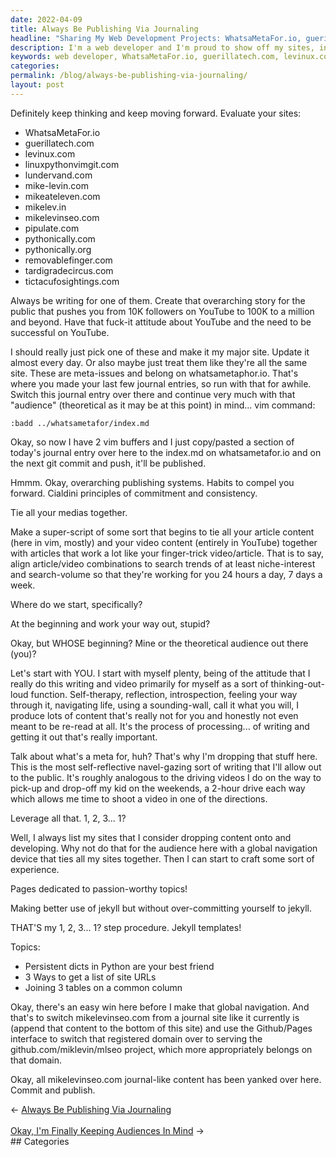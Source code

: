 ```yaml
---
date: 2022-04-09
title: Always Be Publishing Via Journaling
headline: "Sharing My Web Development Projects: WhatsaMetaFor.io, guerillatech.com and more!"
description: I'm a web developer and I'm proud to show off my sites, including WhatsaMetaFor.io, guerillatech.com, levinux.com, linuxpythonvimgit.com, lundervand.com, mike-levin.com, mikeateleven.com, mikelev.in, mikelevinseo.com, pipulate.com, pythonically.com, pythonically.org, removablefinger.com
keywords: web developer, WhatsaMetaFor.io, guerillatech.com, levinux.com, linuxpythonvimgit.com, lundervand.com, mike-levin.com, mikeateleven.com, mikelev.in, mikelevinseo.com, pipulate.com, pythonically.com, pythonically.org, removablefinger.com, tardigrade
categories: 
permalink: /blog/always-be-publishing-via-journaling/
layout: post
---
```



Definitely keep thinking and keep moving forward. Evaluate your sites:

- WhatsaMetaFor.io
- guerillatech.com
- levinux.com
- linuxpythonvimgit.com
- lundervand.com
- mike-levin.com
- mikeateleven.com
- mikelev.in
- mikelevinseo.com
- pipulate.com
- pythonically.com
- pythonically.org
- removablefinger.com
- tardigradecircus.com
- tictacufosightings.com

Always be writing for one of them. Create that overarching story for the
public that pushes you from 10K followers on YouTube to 100K to a million and
beyond. Have that fuck-it attitude about YouTube and the need to be successful
on YouTube.

I should really just pick one of these and make it my major site. Update it
almost every day. Or also maybe just treat them like they're all the same site.
These are meta-issues and belong on whatsametaphor.io. That's where you made
your last few journal entries, so run with that for awhile. Switch this journal
entry over there and continue very much with that "audience" (theoretical as it
may be at this point) in mind... vim command:

    :badd ../whatsametafor/index.md

Okay, so now I have 2 vim buffers and I just copy/pasted a section of today's
journal entry over here to the index.md on whatsametafor.io and on the next git
commit and push, it'll be published.

Hmmm. Okay, overarching publishing systems. Habits to compel you forward.
Cialdini principles of commitment and consistency.

Tie all your medias together.

Make a super-script of some sort that begins to tie all your article content
(here in vim, mostly) and your video content (entirely in YouTube) together
with articles that work a lot like your finger-trick video/article. That is to
say, align article/video combinations to search trends of at least
niche-interest and search-volume so that they're working for you 24 hours a
day, 7 days a week.

Where do we start, specifically?

At the beginning and work your way out, stupid?

Okay, but WHOSE beginning? Mine or the theoretical audience out there (you)?

Let's start with YOU. I start with myself plenty, being of the attitude that I
really do this writing and video primarily for myself as a sort of
thinking-out-loud function. Self-therapy, reflection, introspection, feeling
your way through it, navigating life, using a sounding-wall, call it what you
will, I produce lots of content that's really not for you and honestly not even
meant to be re-read at all. It's the process of processing... of writing and
getting it out that's really important.

Talk about what's a meta for, huh? That's why I'm dropping that stuff here.
This is the most self-reflective navel-gazing sort of writing that I'll allow
out to the public. It's roughly analogous to the driving videos I do on the way
to pick-up and drop-off my kid on the weekends, a 2-hour drive each way which
allows me time to shoot a video in one of the directions.

Leverage all that. 1, 2, 3... 1?

Well, I always list my sites that I consider dropping content onto and
developing. Why not do that for the audience here with a global navigation
device that ties all my sites together. Then I can start to craft some sort of
experience.

Pages dedicated to passion-worthy topics!

Making better use of jekyll but without over-committing yourself to jekyll.

THAT'S my 1, 2, 3... 1? step procedure. Jekyll templates!

Topics:

- Persistent dicts in Python are your best friend
- 3 Ways to get a list of site URLs
- Joining 3 tables on a common column

Okay, there's an easy win here before I make that global navigation. And that's
to switch mikelevinseo.com from a journal site like it currently is (append
that content to the bottom of this site) and use the Github/Pages interface to
switch that registered domain over to serving the github.com/miklevin/mlseo
project, which more appropriately belongs on that domain.

Okay, all mikelevinseo.com journal-like content has been yanked over here.
Commit and publish.

<div class="post-nav"><div class="post-nav-prev"><span class="arrow">&larr;&nbsp;</span><a href="/blog/always-be-publishing-via-journaling">Always Be Publishing Via Journaling</a></div> &nbsp; <div class="post-nav-next"><a href="/blog/okay-i-m-finally-keeping-audiences-in-mind">Okay, I'm Finally Keeping Audiences In Mind</a><span class="arrow">&nbsp;&rarr;</span></div></div>
## Categories

<ul></ul>